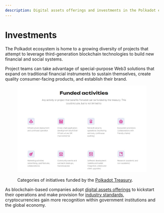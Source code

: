 ```yaml
---
description: Digital assets offerings and investments in the Polkadot ecosystem.
---
```


# Investments

The Polkadot ecosystem is home to a growing diversity of projects that attempt to leverage third-generation blockchain technologies to build new financial and social systems.

Project teams can take advantage of special-purpose Web3 solutions that expand on traditional financial instruments to sustain themselves, create quality consumer-facing products, and establish their brand.&#x20;

<figure><img src="../../../.gitbook/assets/R_IPolkadotTreasury.JPG" alt="A list with types of initiatives funded by the Polkadot Treasury."><figcaption><p>Categories of initiatives funded by the <a href="https://polkadot.network/ecosystem/treasury/">Polkadot Treasury</a>.</p></figcaption></figure>

As blockchain-based companies adopt [digital assets offerings](issuance.md) to kickstart their operations and  make provision for [industry standards](insurance.md), cryptocurrencies gain more recognition within government institutions and the global economy.

